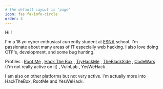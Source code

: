 ```yaml
---
# the default layout is 'page'
icon: fas fa-info-circle
order: 4
---
```


Hi !

I'm a 18 yo cyber enthusiast currently student at [ESNA](https://esna.bzh/) school.
I'm passionate about many areas of IT especially web hacking. I also love doing CTF's, development, and some bug hunting.

Profiles :
[Root Me](https://www.root-me.org/Ap4sh) , 
[Hack The Box](https://app.hackthebox.com/profile/377742)  ,
[TryHackMe](https://tryhackme.com/p/Ap4sh)  ,
[TheBlackSide](https://theblackside.fr/profil/Ap4sh)  ,
[CodeWars](https://www.codewars.com/users/Ap4sh) (I'm not really active on it)  ,
VulnLab  ,
YesWeHack  

I am also on other platforms but not very active. I'm actually more into HackTheBox, RootMe and YesWeHack.
